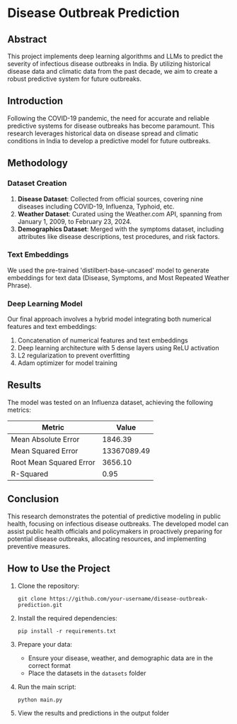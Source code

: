 # Disease Outbreak Prediction


## Abstract 

This project implements deep learning algorithms and LLMs to predict the severity of infectious disease outbreaks in India. By utilizing historical disease data and climatic data from the past decade, we aim to create a robust predictive system for future outbreaks.

## Introduction

Following the COVID-19 pandemic, the need for accurate and reliable predictive systems for disease outbreaks has become paramount. This research leverages historical data on disease spread and climatic conditions in India to develop a predictive model for future outbreaks.

## Methodology

### Dataset Creation

1. **Disease Dataset**: Collected from official sources, covering nine diseases including COVID-19, Influenza, Typhoid, etc.
2. **Weather Dataset**: Curated using the Weather.com API, spanning from January 1, 2009, to February 23, 2024.
3. **Demographics Dataset**: Merged with the symptoms dataset, including attributes like disease descriptions, test procedures, and risk factors.

### Text Embeddings

We used the pre-trained 'distilbert-base-uncased' model to generate embeddings for text data (Disease, Symptoms, and Most Repeated Weather Phrase).

### Deep Learning Model

Our final approach involves a hybrid model integrating both numerical features and text embeddings:

1. Concatenation of numerical features and text embeddings
2. Deep learning architecture with 5 dense layers using ReLU activation
3. L2 regularization to prevent overfitting
4. Adam optimizer for model training

## Results

The model was tested on an Influenza dataset, achieving the following metrics:

| Metric | Value |
|--------|-------|
| Mean Absolute Error | 1846.39 |
| Mean Squared Error | 13367089.49 |
| Root Mean Squared Error | 3656.10 |
| R-Squared | 0.95 |

## Conclusion

This research demonstrates the potential of predictive modeling in public health, focusing on infectious disease outbreaks. The developed model can assist public health officials and policymakers in proactively preparing for potential disease outbreaks, allocating resources, and implementing preventive measures.

## How to Use the Project
1. Clone the repository:
   ```
   git clone https://github.com/your-username/disease-outbreak-prediction.git
   ```

2. Install the required dependencies:
   ```
   pip install -r requirements.txt
   ```

3. Prepare your data:
   - Ensure your disease, weather, and demographic data are in the correct format
   - Place the datasets in the `datasets` folder

4. Run the main script:
   ```
   python main.py
   ```

5. View the results and predictions in the output folder
